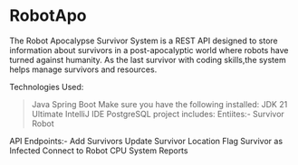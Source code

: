 # RobotApo
The Robot Apocalypse Survivor System is a REST API designed to store information about survivors in a post-apocalyptic world where robots have turned against humanity. As the last survivor with coding skills,the system helps manage survivors and resources.

Technologies Used:
>Java
>Spring Boot
Make sure you have the following installed:
JDK 21
Ultimate IntelliJ IDE
PostgreSQL 
project includes:
Entiites:-
Survivor
Robot

API Endpoints:-
Add Survivors
Update Survivor Location
Flag Survivor as Infected
Connect to Robot CPU System
Reports
